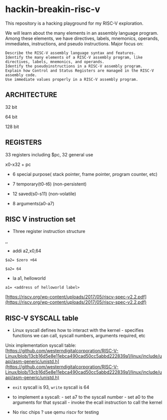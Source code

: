 # hackin-breakin-risc-v

This repository is a hacking playground for my RISC-V exploration. 

We will learn about the many elements in an assembly language program. Among these elements, we have directives, labels, mnemonics, operands, immediates, instructions, and pseudo instructions.
Major focus on:

    Describe the RISC-V assembly language syntax and features.
    Identify the many elements of a RISC-V assembly program, like directives, labels, mnemonics, and operands.
    Identify the pseudoinstructions in a RISC-V assembly program.
    Explain how Control and Status Registers are managed in the RISC-V assembly code.
    Use immediate values properly in a RISC-V assembly program.

## ARCHITECTURE

32 bit

64 bit

128 bit

## REGISTERS

33 registers including $pc, 32 general use

x0-x32 + pc

- 6 special purpose( stack pointer, frame pointer, program counter, etc)

- 7 temporary(t0-t6) (non-persistent)

- 12 saved(s0-s11) (non-volatile)

- 8 arguments(a0-a7) 

## RISC V instruction set

- Three register instruction structure

<operation> <dst>,<src1>,<src2>

- addi a2,x0,64

```
$a2= $zero +64

$a2= 64
```

- la a1, helloworld

```
a1= <address of helloworld label>
```
[https://riscv.org/wp-content/uploads/2017/05/riscv-spec-v2.2.pdf](https://riscv.org/wp-content/uploads/2017/05/riscv-spec-v2.2.pdf)

## RISC-V SYSCALL table

- Linux syscall defines how to interact with the kernel
      - specifies functions we can call, syscall numbers, arguments required, etc

Unix implementation syscall table: [https://github.com/westerndigitalcorporation/RISC-V-Linux/blob/13cb16d5e8e11ebca490cad50cc5abbd222839a1/linux/include/uapi/asm-generic/unistd.h](https://github.com/westerndigitalcorporation/RISC-V-Linux/blob/13cb16d5e8e11ebca490cad50cc5abbd222839a1/linux/include/uapi/asm-generic/unistd.h)


- `exit` syscall is 93, `write` syscall is 64

- to implement a syscall:
      - set a7 to the syscall number
      - set a0 to the arguments for that syscall
      - invoke the ecall instruction to call the kernel
  
- No risc chips ? use qemu riscv for testing













